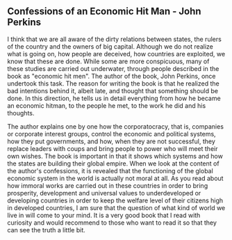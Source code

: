 ## Confessions of an Economic Hit Man - John Perkins

I think that we are all aware of the dirty relations between states, the rulers of the country and the owners of big capital. Although we do not realize what is going on, how people are deceived, how countries are exploited, we know that these are done. While some are more conspicuous, many of these studies are carried out underwater, through people described in the book as "economic hit men". The author of the book, John Perkins, once undertook this task. The reason for writing the book is that he realized the bad intentions behind it, albeit late, and thought that something should be done. In this direction, he tells us in detail everything from how he became an economic hitman, to the people he met, to the work he did and his thoughts.

The author explains one by one how the corporatocracy, that is, companies or corporate interest groups, control the economic and political systems, how they put governments, and how, when they are not successful, they replace leaders with coups and bring people to power who will meet their own wishes. The book is important in that it shows which systems and how the states are building their global empire. When we look at the content of the author's confessions, it is revealed that the functioning of the global economic system in the world is actually not moral at all. As you read about how immoral works are carried out in these countries in order to bring prosperity, development and universal values to underdeveloped or developing countries in order to keep the welfare level of their citizens high in developed countries, I am sure that the question of what kind of world we live in will come to your mind. It is a very good book that I read with curiosity and would recommend to those who want to read it so that they can see the truth a little bit.